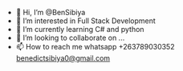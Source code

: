- 👋 Hi, I’m @BenSibiya
- 👀 I’m interested in Full Stack Development
- 🌱 I’m currently learning C# and python
- 💞️ I’m looking to collaborate on ...
- 📫 How to reach me whatsapp +263789030352 benedictsibiya0@gmail.com 

<!---
BenSibiya/BenSibiya is a ✨ special ✨ repository because its `README.md` (this file) appears on your GitHub profile.
You can click the Preview link to take a look at your changes.
--->
